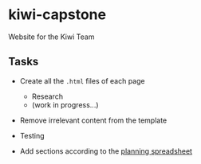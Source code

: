 # kiwi-capstone

Website for the Kiwi Team

## Tasks

- Create all the `.html` files of each page

  - Research
  - (work in progress...)

- Remove irrelevant content from the template
- Testing

- Add sections according to the [planning spreadsheet](https://docs.google.com/spreadsheets/d/1l3LQkI0t20ldXbb4GK-SeiUUz3pXJewPCGbY6MEjKek/edit?usp=sharing)
